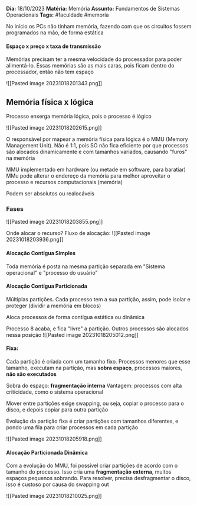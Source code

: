 **Dia:** 18/10/2023 
**Matéria:** Memória
**Assunto:** Fundamentos de Sistemas Operacionais
**Tags:** #faculdade #memoria

No início os PCs não tinham memória, fazendo com que os circuitos fossem programados na mão, de forma estática

#### Espaço x preço x taxa de transmissão
Memórias precisam ter a mesma velocidade do processador para poder alimentá-lo. Essas memórias são as mais caras, pois ficam dentro do processador, então não tem espaço

![[Pasted image 20231018201343.png]]

## Memória física x lógica

Processo enxerga memória lógica, pois o processo é lógico

![[Pasted image 20231018202615.png]]

O responsável por mapear a memória física para lógica é o MMU (Memory Management Unit). Não é 1:1, pois SO não fica eficiente por que processos são alocados dinamicamente e com tamanhos variados, causando "furos" na memória

MMU implementado em hardware (ou metade em software, para baratiar)
MMu pode alterar o endereço da memória para melhor aproveitar o processo e recursos computacionais (memória)


Podem ser absolutos ou realocáveis


### Fases

![[Pasted image 20231018203855.png]]

Onde alocar o recurso? Fluxo de alocação:
![[Pasted image 20231018203936.png]]

#### Alocação Contígua Simples
Toda memória é posta na mesma partição separada em "Sistema operacional" e "processo do usuário"

#### Alocação Contígua Particionada
Múltiplas partições. Cada processo tem a sua partição, assim, pode isolar e proteger (dividir a memória em blocos)

Aloca processos de forma contígua estática ou dinâmica

Processo 8 acaba, e fica "livre" a partição. Outros processos são alocados nessa posição
![[Pasted image 20231018205012.png]]

#### Fixa:
Cada partição é criada com um tamanho fixo. Processos menores que esse tamanho, executam na partição, mas **sobra espaço**, processos maiores, **não são executados**

Sobra do espaço: **fragmentação interna**
Vantagem: processos com alta criticidade, como o sistema operacional

Mover entre partições exige swapping, ou seja, copiar o processo para o disco, e depois copiar para outra partição

Evolução da partição fixa é criar partições com tamanhos diferentes, e pondo uma fila para criar processos em cada partição

![[Pasted image 20231018205918.png]]

#### Alocação Particionada Dinâmica
Com a evolução do MMU, foi possível criar partições de acordo com o tamanho do processo.
Isso cria uma **fragmentação externa**, muitos espaços pequenos sobrando. Para resolver, precisa desfragmentar o disco, isso é custoso por causa do swapping out

![[Pasted image 20231018210025.png]]

